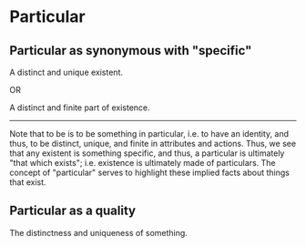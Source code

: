 # Particular
## Particular as synonymous with "specific"
A distinct and unique existent.

OR

A distinct and finite part of existence.

---

Note that to be is to be something in particular, i.e. to have an identity, and thus, to be distinct, unique, and finite in attributes and actions. Thus, we see that any existent is something specific, and thus, a particular is ultimately "that which exists"; i.e. existence is ultimately made of particulars. The concept of "particular" serves to highlight these implied facts about things that exist.

## Particular as a quality
The distinctness and uniqueness of something.
